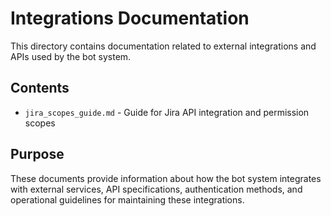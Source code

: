 # Integrations Documentation

This directory contains documentation related to external integrations and APIs used by the bot system.

## Contents

- `jira_scopes_guide.md` - Guide for Jira API integration and permission scopes

## Purpose

These documents provide information about how the bot system integrates with external services, API specifications, authentication methods, and operational guidelines for maintaining these integrations. 